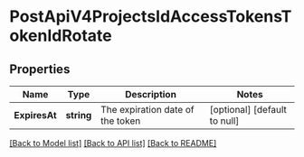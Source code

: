 # PostApiV4ProjectsIdAccessTokensTokenIdRotate

## Properties
Name | Type | Description | Notes
------------ | ------------- | ------------- | -------------
**ExpiresAt** | **string** | The expiration date of the token | [optional] [default to null]

[[Back to Model list]](../README.md#documentation-for-models) [[Back to API list]](../README.md#documentation-for-api-endpoints) [[Back to README]](../README.md)


